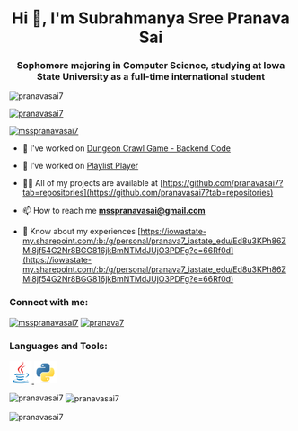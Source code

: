 <h1 align="center">Hi 👋, I'm Subrahmanya Sree Pranava Sai</h1>
<h3 align="center">Sophomore majoring in Computer Science, studying at Iowa State University as a full-time international student</h3>

<p align="left"> <img src="https://komarev.com/ghpvc/?username=pranavasai7&label=Profile%20views&color=0e75b6&style=flat" alt="pranavasai7" /> </p>

<p align="left"> <a href="https://github.com/ryo-ma/github-profile-trophy"><img src="https://github-profile-trophy.vercel.app/?username=pranavasai7" alt="pranavasai7" /></a> </p>

<p align="left"> <a href="https://twitter.com/msspranavasai7" target="blank"><img src="https://img.shields.io/twitter/follow/msspranavasai7?logo=twitter&style=for-the-badge" alt="msspranavasai7" /></a> </p>

- 🔭 I've worked on [Dungeon Crawl Game - Backend Code](https://github.com/pranavasai7/Dungeon-Crawl.git)

- 👯 I’ve worked on [Playlist Player](https://github.com/pranavasai7/Playlist-Player.git)

- 👨‍💻 All of my projects are available at [https://github.com/pranavasai7?tab=repositories](https://github.com/pranavasai7?tab=repositories)

- 📫 How to reach me **msspranavasai@gmail.com**

- 📄 Know about my experiences [https://iowastate-my.sharepoint.com/:b:/g/personal/pranava7_iastate_edu/Ed8u3KPh86ZMi8jf54G2Nr8BGG816jkBmNTMdJUjO3PDFg?e=66Rf0d](https://iowastate-my.sharepoint.com/:b:/g/personal/pranava7_iastate_edu/Ed8u3KPh86ZMi8jf54G2Nr8BGG816jkBmNTMdJUjO3PDFg?e=66Rf0d)

<h3 align="left">Connect with me:</h3>
<p align="left">
<a href="https://twitter.com/msspranavasai7" target="blank"><img align="center" src="https://raw.githubusercontent.com/rahuldkjain/github-profile-readme-generator/master/src/images/icons/Social/twitter.svg" alt="msspranavasai7" height="30" width="40" /></a>
<a href="https://linkedin.com/in/pranava7" target="blank"><img align="center" src="https://raw.githubusercontent.com/rahuldkjain/github-profile-readme-generator/master/src/images/icons/Social/linked-in-alt.svg" alt="pranava7" height="30" width="40" /></a>
</p>

<h3 align="left">Languages and Tools:</h3>
<p align="left"> <a href="https://www.java.com" target="_blank" rel="noreferrer"> <img src="https://raw.githubusercontent.com/devicons/devicon/master/icons/java/java-original.svg" alt="java" width="40" height="40"/> </a> <a href="https://www.python.org" target="_blank" rel="noreferrer"> <img src="https://raw.githubusercontent.com/devicons/devicon/master/icons/python/python-original.svg" alt="python" width="40" height="40"/> </a> </p>

<p><img align="left" src="https://github-readme-stats.vercel.app/api/top-langs?username=pranavasai7&show_icons=true&locale=en&layout=compact" alt="pranavasai7" /></p>

<p>&nbsp;<img align="center" src="https://github-readme-stats.vercel.app/api?username=pranavasai7&show_icons=true&locale=en" alt="pranavasai7" /></p>

<p><img align="center" src="https://github-readme-streak-stats.herokuapp.com/?user=pranavasai7&" alt="pranavasai7" /></p>
